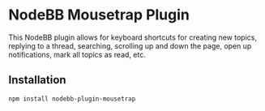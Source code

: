 # NodeBB Mousetrap Plugin 

This NodeBB plugin allows for keyboard shortcuts for creating new topics, replying to a thread, searching, scrolling up and down the page, open up notifications, mark all topics as read, etc.

## Installation

    npm install nodebb-plugin-mousetrap